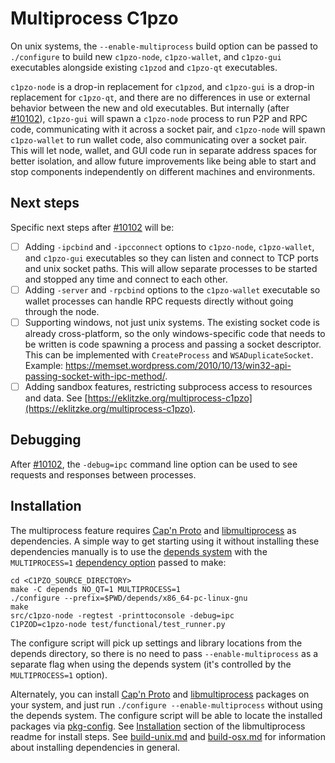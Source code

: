 # Multiprocess C1pzo

On unix systems, the `--enable-multiprocess` build option can be passed to `./configure` to build new `c1pzo-node`, `c1pzo-wallet`, and `c1pzo-gui` executables alongside existing `c1pzod` and `c1pzo-qt` executables.

`c1pzo-node` is a drop-in replacement for `c1pzod`, and `c1pzo-gui` is a drop-in replacement for `c1pzo-qt`, and there are no differences in use or external behavior between the new and old executables. But internally (after [#10102](https://github.com/c1pzo/c1pzo/pull/10102)), `c1pzo-gui` will spawn a `c1pzo-node` process to run P2P and RPC code, communicating with it across a socket pair, and `c1pzo-node` will spawn `c1pzo-wallet` to run wallet code, also communicating over a socket pair. This will let node, wallet, and GUI code run in separate address spaces for better isolation, and allow future improvements like being able to start and stop components independently on different machines and environments.

## Next steps

Specific next steps after [#10102](https://github.com/c1pzo/c1pzo/pull/10102) will be:

- [ ] Adding `-ipcbind` and `-ipcconnect` options to `c1pzo-node`, `c1pzo-wallet`, and `c1pzo-gui` executables so they can listen and connect to TCP ports and unix socket paths. This will allow separate processes to be started and stopped any time and connect to each other.
- [ ] Adding `-server` and `-rpcbind` options to the `c1pzo-wallet` executable so wallet processes can handle RPC requests directly without going through the node.
- [ ] Supporting windows, not just unix systems. The existing socket code is already cross-platform, so the only windows-specific code that needs to be written is code spawning a process and passing a socket descriptor. This can be implemented with `CreateProcess` and `WSADuplicateSocket`. Example: https://memset.wordpress.com/2010/10/13/win32-api-passing-socket-with-ipc-method/.
- [ ] Adding sandbox features, restricting subprocess access to resources and data. See [https://eklitzke.org/multiprocess-c1pzo](https://eklitzke.org/multiprocess-c1pzo).

## Debugging

After [#10102](https://github.com/c1pzo/c1pzo/pull/10102), the `-debug=ipc` command line option can be used to see requests and responses between processes.

## Installation

The multiprocess feature requires [Cap'n Proto](https://capnproto.org/) and [libmultiprocess](https://github.com/chaincodelabs/libmultiprocess) as dependencies. A simple way to get starting using it without installing these dependencies manually is to use the [depends system](../depends) with the `MULTIPROCESS=1` [dependency option](../depends#dependency-options) passed to make:

```
cd <C1PZO_SOURCE_DIRECTORY>
make -C depends NO_QT=1 MULTIPROCESS=1
./configure --prefix=$PWD/depends/x86_64-pc-linux-gnu
make
src/c1pzo-node -regtest -printtoconsole -debug=ipc
C1PZOD=c1pzo-node test/functional/test_runner.py
```

The configure script will pick up settings and library locations from the depends directory, so there is no need to pass `--enable-multiprocess` as a separate flag when using the depends system (it's controlled by the `MULTIPROCESS=1` option).

Alternately, you can install [Cap'n Proto](https://capnproto.org/) and [libmultiprocess](https://github.com/chaincodelabs/libmultiprocess) packages on your system, and just run `./configure --enable-multiprocess` without using the depends system. The configure script will be able to locate the installed packages via [pkg-config](https://www.freedesktop.org/wiki/Software/pkg-config/). See [Installation](https://github.com/chaincodelabs/libmultiprocess#installation) section of the libmultiprocess readme for install steps. See [build-unix.md](build-unix.md) and [build-osx.md](build-osx.md) for information about installing dependencies in general.
